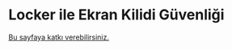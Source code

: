 # Locker ile Ekran Kilidi Güvenliği

[Bu sayfaya katkı verebilirsiniz.](https://git.oyd.org.tr/oyd/guvenlik)
